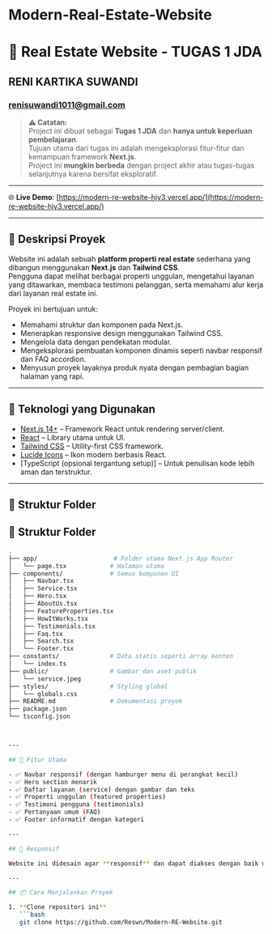 # Modern-Real-Estate-Website

# 🏡 Real Estate Website - TUGAS 1 JDA
## RENI KARTIKA SUWANDI
### renisuwandi1011@gmail.com

> **⚠️ Catatan:**  
> Project ini dibuat sebagai **Tugas 1 JDA** dan **hanya untuk keperluan pembelajaran**.  
> Tujuan utama dari tugas ini adalah mengeksplorasi fitur-fitur dan kemampuan framework **Next.js**.  
> Project ini **mungkin berbeda** dengan project akhir atau tugas-tugas selanjutnya karena bersifat eksploratif.

---

🌐 **Live Demo**: [https://modern-re-website-hjy3.vercel.app/](https://modern-re-website-hjy3.vercel.app/)

---

## 📌 Deskripsi Proyek

Website ini adalah sebuah **platform properti real estate** sederhana yang dibangun menggunakan **Next.js** dan **Tailwind CSS**.  
Pengguna dapat melihat berbagai properti unggulan, mengetahui layanan yang ditawarkan, membaca testimoni pelanggan, serta memahami alur kerja dari layanan real estate ini.

Proyek ini bertujuan untuk:

- Memahami struktur dan komponen pada Next.js.
- Menerapkan responsive design menggunakan Tailwind CSS.
- Mengelola data dengan pendekatan modular.
- Mengeksplorasi pembuatan komponen dinamis seperti navbar responsif dan FAQ accordion.
- Menyusun proyek layaknya produk nyata dengan pembagian bagian halaman yang rapi.

---

## 🚀 Teknologi yang Digunakan

- [Next.js 14+](https://nextjs.org/) – Framework React untuk rendering server/client.
- [React](https://reactjs.org/) – Library utama untuk UI.
- [Tailwind CSS](https://tailwindcss.com/) – Utility-first CSS framework.
- [Lucide Icons](https://lucide.dev/) – Ikon modern berbasis React.
- [TypeScript (opsional tergantung setup)] – Untuk penulisan kode lebih aman dan terstruktur.

---

## 📂 Struktur Folder
## 📂 Struktur Folder

```bash
.
├── app/                     # Folder utama Next.js App Router
│   └── page.tsx            # Halaman utama
├── components/             # Semua komponen UI
│   ├── Navbar.tsx
│   ├── Service.tsx
│   ├── Hero.tsx
│   ├── AboutUs.tsx
│   ├── FeatureProperties.tsx
│   ├── HowItWorks.tsx
│   ├── Testimonials.tsx
│   ├── Faq.tsx
│   ├── Search.tsx
│   └── Footer.tsx
├── constants/              # Data statis seperti array konten
│   └── index.ts
├── public/                 # Gambar dan aset publik
│   └── service.jpeg
├── styles/                 # Styling global
│   └── globals.css
├── README.md               # Dokumentasi proyek
├── package.json
└── tsconfig.json



---

## 🧠 Fitur Utama

- ✅ Navbar responsif (dengan hamburger menu di perangkat kecil)
- ✅ Hero section menarik
- ✅ Daftar layanan (service) dengan gambar dan teks
- ✅ Properti unggulan (featured properties)
- ✅ Testimoni pengguna (testimonials)
- ✅ Pertanyaan umum (FAQ)
- ✅ Footer informatif dengan kategori

---

## 📱 Responsif

Website ini didesain agar **responsif** dan dapat diakses dengan baik melalui perangkat desktop, tablet, maupun smartphone.

---

## 📦 Cara Menjalankan Proyek

1. **Clone repositori ini**
   ```bash
   git clone https://github.com/Reswn/Modern-RE-Website.git


